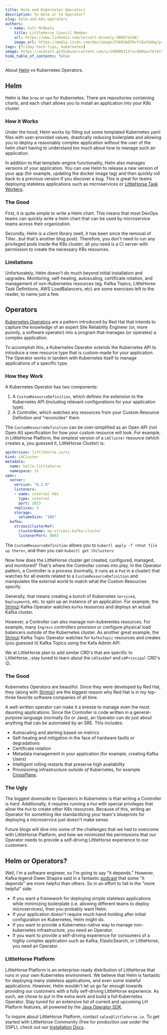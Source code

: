 ```yaml
---
title: Helm and Kubernetes Operators
description: To Helm or to Operator?
slug: helm-and-k8s-operators
authors:
  - name: Colt McNealy
    title: LittleHorse Council Member
    url: https://www.linkedin.com/in/colt-mcnealy-900b7a148/
    image_url: https://media.licdn.com/dms/image/C5603AQFDvtYZwYd4Ag/profile-displayphoto-shrink_200_200/0/1584897319941?e=1698883200&v=beta&t=MicR3Fv32ymM8nbcQwveSRJcVkjOMv28Tkcu3e8VH_c
tags: [friday-tech-tips, kubernetes]
image: https://avatars.githubusercontent.com/u/140006313?s=400&u=7bf4c91d92dfe590ac71bb6b4821e1a81aa5b712&v=4
hide_table_of_contents: false
---
```


About [Helm](https://helm.sh) vs Kubernetes Operators.

<!-- truncate -->

## Helm

Helm is like `brew` or `npm` for Kubernetes. There are repositories containing charts, and each chart allows you to install an application into your K8s cluster.

### How it Works

Under the hood, Helm works by filling out some templated Kubernetes yaml files with user-provided values, drastically reducing boilerplate and allowing you to deploy a reasonably complex application without the user of the helm chart having to understand too much about how to manage such an application.

In addition to that template-engine functionality, Helm also manages versions of your application. You can use Helm to release a new version of your app (for example, updating the docker image tag) and then quickly roll back to a previous version if you discover a bug. This is great for teams deploying stateless applications such as microservices or [LittleHorse Task Workers](https://littlehorse.dev/docs/concepts/task-workers).

### The Good

First, it is quite simple to write a Helm chart. This means that most DevOps teams can quickly write a helm chart that can be used by microservice teams across their organization.

Secondly, Helm is a client library (well, it has been since the removal of Tiller...but that's another blog post). Therefore, you don't need to run any privileged pods inside the K8s cluster; all you need is a CI server with permission to create the necessary K8s resources.

### Limitations

Unfortunately, Helm doesn't do much beyond initial installation and upgrades. Monitoring, self-healing, autoscaling, certificate rotation, and management of non-Kubernetes resources (eg. Kafka Topics, LittleHorse Task Definitions, AWS LoadBalancers, etc) are some exercises left to the reader, to name just a few.

## Operators

[Kubernetes Operators](https://operatorframework.io/) are a pattern introduced by Red Hat that intends to capture the knowledge of an expert Site Reliability Engineer (or, more punnily, a software operator) into a program that manages (or operates) a complex application.

To accomplish this, a Kubernetes Operator _extends_ the Kubernetes API to introduce a new resource type that is custom-made for your application. The Operator works in tandem with Kubernetes itself to manage applications of a specific type.

### How they Work

A Kubernetes Operator has two components:

1. A `CustomResourceDefinition`, which defines the extension to the Kubernetes API (including relevant configurations for your application type).
2. A Controller, which watches any resources from your Custom Resource Definition and "reconciles" them.

The `CustomResourceDefinition` can be over-simplified as an Open API (not Open AI) specification for how your custom resource will look. For example, in LittleHorse Platform, the simplest version of a `LHCluster` resource (which creates a, you guessed it, LittleHorse Cluster) is:

```yaml
apiVersion: littlehorse.io/v1
kind: LHCluster
metadata:
  name: hello-littlehorse
  namespace: lh
spec:
  server:
    version: "0.2.0"
    listeners:
    - name: internal-k8s
      type: internal
      port: 2023
    replicas: 3
    storage:
      volumeSize: "10G"
  kafka:
    strimziClusterRef:
      clusterName: my-strimzi-kafka-cluster
      listenerPort: 9093
```

The `CustomResourceDefinition` allows you to `kubectl apply -f <that file up there>`, and then you can `kubectl get lhclusters`:

Now how does the LittleHorse cluster get created, configured, managed, and monitored? That's where the Controller comes into play. In the Operator pattern, a Controller is a process (normally, it runs as a `Pod` in a cluster) that watches for all events related to a `CustomResourceDefinition` and manipulates the external world to match what the Custom Resources specify.

Generally, that means creating a bunch of Kubernetes `Service`s, `Deployment`s, etc. to spin up an instance of an application. For example, the [Strimzi](https://strimzi.io) Kafka Operator watches `Kafka` resources and deploys an actual Kafka cluster.

However, a Controller can also manage non-kuberentes resources. For example, many `Ingress` controllers provision or configure physical load balancers outside of the Kubernetes cluster. As another great example, the [Strimzi](https://strimzi.io) Kafka Topic Operator watches for `KafkaTopic` resources and creates (you guessed it) Kafka Topics using the Kafa Admin API.

We at LittleHorse plan to add similar CRD's that are specific to LittleHorse...stay tuned to learn about the `LHTaskDef` and `LHPrincipal` CRD's :wink:.

### The Good

Kubernetes Operators are beautiful. Since they were developed by Red Hat, they (along with [Strimzi](https://strimzi.io)) are the biggest reason why Red Hat is in my top-three favorite software companies of all time.

A well-written operator can make it a breeze to manage even the most daunting applications. Since the Controller is code written in a general-purpose language (normally Go or Java), an Operator can do just about anything that can be automated by an SRE. This includes:
* Autoscaling and alerting based on metrics
* Self-healing and mitigation in the face of hardware faults or degradations
* Certificate rotation
* Metadata management in your application (for example, creating Kafka Users)
* Intelligent rolling restarts that preserve high availability
* Provisioning infrastructure _outside of_ Kubernetes, for example [CrossPlane](https://crossplane.io).

### The Ugly

The biggest downside to Operators in Kubernetes is that writing a Controller is _hard_. Additionally, it requires running a `Pod` with special privileges that allow the `Pod` to create other K8s resources. Because of this, writing an Operator for something like standardizing your team's blueprints for deploying a microservice just doesn't make sense.

Future blogs will dive into some of the challenges that we had to overcome with LittleHorse Platform, and how we minimized the permissions that our Operator needs to provide a self-driving LittleHorse experience to our customers.

## Helm or Operators?

Well, I'm a software engineer, so I'm going to say "it depends." However, Kafka legend Gwen Shapira said in a fantastic [podcast](https://open.spotify.com/episode/0BYwF3e8y5OzrPt0xYMyqb?si=0c7d44154b434d0e) that some "it depends" are more helpful than others. So in an effort to fall in the "more helpful" side:

* If you want a framework for deploying simple stateless applications while minimizing boilerplate (i.e. allowing different teams to deploy microservices), then you probably want Helm.
* If your application doesn't require much hand-holding after initial configuration on Kubernetes, Helm might do.
* If you want to provide a Kubernetes-native way to manage non-kubernetes infrastructure, you need an Operator.
* If you want to provide a self-driving experience for consumers of a highly complex application such as Kafka, ElasticSearch, or LittleHorse, you need an Operator.

### LittleHorse Platform

LittleHorse Platform is an enterprise-ready distribution of LittleHorse that runs in your own Kubernetes environment. We believe that Helm is fantastic for deploying many stateless applications, and even some stateful applications. However, Helm wouldn't let us go far enough towards providing our customers with a fully self-driving LittleHorse experience. As such, we chose to put in the extra work and build a full Kubernetes Operator. Stay tuned for an extensive list of current and upcoming LH Platform features, all powered by the [Java Operator SDK](https://javaoperatorsdk.io).

To inquire about LittleHorse Platform, contact `sales@littlehorse.io`. To get started with LittleHorse Community (free for production use under the SSPL), check out our [Installation Docs](https://littlehorse.dev/docs/developer-guide/install).
